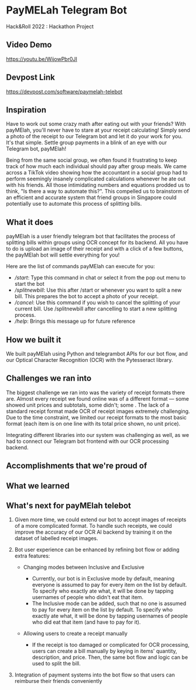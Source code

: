 # PayMELah Telegram Bot
Hack&Roll 2022 : Hackathon Project

## Video Demo
https://youtu.be/WijowPbr0JI

## Devpost Link
https://devpost.com/software/paymelah-telebot

## Inspiration
Have to work out some crazy math after eating out with your friends? With payMElah, you'll never have to stare at your receipt calculating! Simply send a photo of the receipt to our Telegram bot and let it do your work for you. It's that simple. Settle group payments in a blink of an eye with our Telegram bot, payMElah! 

Being from the same social group, we often found it frustrating to keep track of how much each individual should pay after group meals. We came across a TikTok video showing how the accountant in a social group had to perform seemingly insanely complicated calculations whenever he ate out with his friends. All those intimidating numbers and equations prodded us to think, "Is there a way to automate this?". This compelled us to brainstorm of an efficient and accurate system that friend groups in Singapore could potentially use to automate this process of splitting bills. 

## What it does
payMElah is  a user friendly telegram bot that facilitates the process of splitting bills within groups using OCR concept for its backend. All you have to do is upload an image of their receipt and with a click of a few buttons, the payMElah bot will settle everything for you! 

Here are the list of commands payMElah can execute for you:
- */start*: Type this command in chat or select it from the pop out menu to start the bot
- */splitnewbill*: Use this after /start or whenever you want to split a new bill. This prepares the bot to accept a photo of your receipt.
- */cancel*: Use this command if you wish to cancel the splitting of your current bill. Use /splitnewbill after cancelling to start a new splitting process.
- */help*: Brings this message up for future reference

## How we built it
We built payMElah using Python and telegrambot APIs for our bot flow, and our Optical Character Recognition (OCR) with the Pytesseract library.  

## Challenges we ran into
The biggest challenge we ran into was the variety of receipt formats there are. Almost every receipt we found online was of a different format — some showed unit prices and subtotals, some didn't; some . The lack of a standard receipt format made OCR of receipt images extremely challenging. Due to the time constraint, we limited our receipt formats to the most basic format (each item is on one line with its total price shown, no unit price).

Integrating different libraries into our system was challenging as well, as we had to connect our Telegram bot frontend with our OCR processing backend. 

## Accomplishments that we're proud of

## What we learned

## What's next for payMElah telebot
1. Given more time, we could extend our bot to accept images of receipts of a more complicated format. To handle such receipts, we could improve the accuracy of our OCR AI backend by training it on the dataset of labelled receipt images.
2. Bot user experience can be enhanced by refining bot flow or adding extra features:

    * Changing modes between Inclusive and Exclusive
        * Currently, our bot is in Exclusive mode by default, meaning everyone is assumed to pay for every item on the list by default. To specify who exactly ate what, it will be done by tapping usernames of people who didn't eat that item. 
        * The Inclusive mode can be added, such that no one is assumed to pay for every item on the list by default. To specify who exactly ate what, it will be done by tapping usernames of people who did eat that item (and have to pay for it).

    * Allowing users to create a receipt manually
        * If the receipt is too damaged or complicated for OCR processing, users can create a bill manually by keying in items' quantity, description, and price. Then, the same bot flow and logic can be used to split the bill.

3. Integration of payment systems into the bot flow so that users can reimburse their friends conveniently
